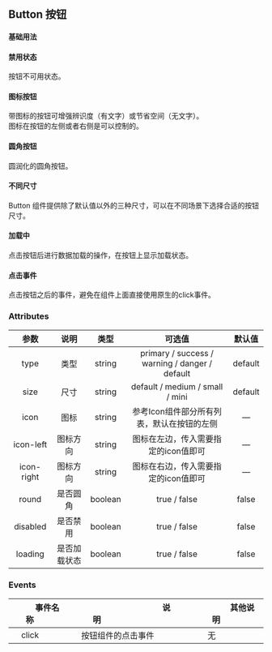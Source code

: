 ## Button 按钮
#### 基础用法

<base-code>

<template slot="display">

<button-exam1></button-exam1>

</template>

<template>

```vue
<m-button>默认</m-button>
<m-button type="info">信息</m-button>
<m-button type="warning">警告</m-button>
<m-button type="danger">危险</m-button>
<m-button type="primary">主要</m-button>
<m-button type="success">成功</m-button>
```

</template>

</base-code>




#### 禁用状态

按钮不可用状态。

<base-code>

<template slot="display">

<button-exam2></button-exam2>

</template>

<template>

```vue
<m-button disabled>默认</m-button>
<m-button disabled type="info">信息</m-button>
<m-button disabled type="warning">警告</m-button>
<m-button disabled type="danger">危险</m-button>
<m-button disabled type="primary">默认</m-button>
<m-button disabled type="success">成功</m-button>
```

</template>

</base-code>




#### 图标按钮

 带图标的按钮可增强辨识度（有文字）或节省空间（无文字）。 <br/>
 图标在按钮的左侧或者右侧是可以控制的。

 <base-code>

 <template slot="display">

 <button-exam3></button-exam3>

 </template>

 <template>

 ```vue
 <m-button icon="info-circle">默认</m-button>
 <m-button type="primary" icon="info-circle">默认</m-button>
 <m-button type="primary" icon="heart"></m-button>
 <m-button type="warning" icon-left="star">警告</m-button>
 <m-button type="danger" icon-right="close">危险</m-button>
 <m-button type="success" icon-left="check">成功</m-button>
 ```

 </template>

 </base-code>







#### 圆角按钮

圆润化的圆角按钮。

<base-code>

<template slot="display">

<button-exam4></button-exam4>

</template>

<template>

```vue
<m-button round>默认圆角</m-button>
<m-button type="info" round>信息圆角</m-button>
<m-button type="warning" round>警告圆角</m-button>
<m-button type="danger" round>危险圆角</m-button>
<m-button type="primary" round>默认圆角</m-button>
<m-button type="success" round>成功圆角</m-button>
```

</template>

</base-code>







#### 不同尺寸

 Button 组件提供除了默认值以外的三种尺寸，可以在不同场景下选择合适的按钮尺寸。

<base-code>
  <template slot="display">

  <button-exam5></button-exam5>

  </template>

  <template>
  

  ```vue
 <m-button type="primary">默认按钮</m-button>
 <m-button type="primary" round>默认按钮</m-button>
 <m-button type="primary" size="medium">中型按钮</m-button>
 <m-button type="primary" size="medium" round>中型按钮</m-button>
 <m-button type="primary" size="small" round>小型按钮</m-button>
 <m-button type="primary" size="small">小型按钮</m-button>
 <m-button type="primary" size="mini" round>超小</m-button>
 <m-button type="primary" size="mini">超小</m-button>
  ```

  </template>
</base-code>


#### 加载中
点击按钮后进行数据加载的操作，在按钮上显示加载状态。

<base-code>
  <template slot="display">

  <button-exam7></button-exam7>

  </template>

  <template>
  

  ```vue
 <m-button type="primary" icon="sync" loading>默认按钮</m-button>
  ```

  </template>
</base-code>



#### 点击事件

点击按钮之后的事件，避免在组件上面直接使用原生的click事件。

<base-code>

<template slot="display">

<button-exam6></button-exam6>

</template>

<template>

```vue
<m-button type="primary" @click="handleClick">默认按钮</m-button>
```

</template>


</base-code>




### Attributes

| 参数                         | 说明 | 类型   | 可选值                                         | 默认值  |
| :--------------------------: | :--: | :----: | :--------------------------------------------: | :-----: |
|type | 类型 | string | primary / success / warning / danger / default | default |
| size | 尺寸 | string | default / medium / small / mini | default |
| icon | 图标 | string | 参考Icon组件部分所有列表，默认在按钮的左侧 | — |
| icon-left | 图标方向 | string | 图标在左边，传入需要指定的icon值即可 | — |
| icon-right | 图标方向 | string | 图标在右边，传入需要指定的icon值即可 | — |
| round | 是否圆角 | boolean | true / false | false |
| disabled | 是否禁用 | boolean | true / false | false |
| loading | 是否加载状态 | boolean | true / false | false |

### Events

| &nbsp;&nbsp;&nbsp;&nbsp;&nbsp;&nbsp;&nbsp;&nbsp;事件名称&nbsp;&nbsp;&nbsp;&nbsp;&nbsp;&nbsp;&nbsp;&nbsp; | &nbsp;&nbsp;&nbsp;&nbsp;&nbsp;&nbsp;&nbsp;&nbsp;&nbsp;&nbsp;&nbsp;&nbsp;&nbsp;&nbsp;&nbsp;&nbsp;&nbsp;&nbsp;&nbsp;&nbsp;&nbsp;&nbsp;&nbsp;&nbsp;&nbsp;&nbsp;&nbsp;&nbsp;&nbsp;&nbsp;&nbsp;&nbsp;说明&nbsp;&nbsp;&nbsp;&nbsp;&nbsp;&nbsp;&nbsp;&nbsp;&nbsp;&nbsp;&nbsp;&nbsp;&nbsp;&nbsp;&nbsp;&nbsp;&nbsp;&nbsp;&nbsp;&nbsp;&nbsp;&nbsp;&nbsp;&nbsp;&nbsp;&nbsp;&nbsp;&nbsp;&nbsp;&nbsp;&nbsp;&nbsp;           | &nbsp;&nbsp;&nbsp;&nbsp;&nbsp;&nbsp;&nbsp;&nbsp;&nbsp;&nbsp;&nbsp;&nbsp;其他说明&nbsp;&nbsp;&nbsp;&nbsp;&nbsp;&nbsp;&nbsp;&nbsp;&nbsp;&nbsp;&nbsp;&nbsp; |
| -------- | -------------- | -------- |
| &nbsp;&nbsp;&nbsp;&nbsp;click&nbsp;&nbsp;&nbsp;&nbsp;    | &nbsp;&nbsp;&nbsp;&nbsp;按钮组件的点击事件&nbsp;&nbsp;&nbsp;&nbsp; | &nbsp;&nbsp;&nbsp;&nbsp;无&nbsp;&nbsp;&nbsp;&nbsp;       |
